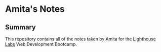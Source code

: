 # Amita's Notes
## Summary

This repository contains all of the notes taken by [Amita](https://github.com/ap2006) for the [Lighthouse Labs](https://lighthouselabs.ca/) Web Development Bootcamp.
